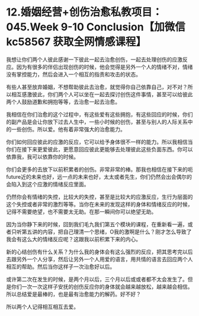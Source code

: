 # 12.婚姻经营+创伤治愈私教项目：045.Week 9-10 Conclusion【加微信 kc58567 获取全网情感课程】

我想让你们两个人彼此感谢一下彼此一起去治愈创伤，一起去处理创伤的应激反应。因为有很多的伴侣出现创伤的时候，他会觉得是另外一个人的情绪不对，情绪没有掌控能力，然后会进入一个相互的指责和攻击的状态。

有些人甚至放弃婚姻，不想帮助彼此去治愈，就觉得你自己依靠自己，对不对？所以相互感激彼此，你们两个人可以坐在一起去探讨创伤这件事情，甚至可以给彼此两个人鼓励道歉和拥抱等等，去治愈一起去治愈。

我相信在你们治愈的这个过程中，有这些爱有这些拥抱，有这些回应的时候，你们的副产品是会让你放下过去人生中，一些小时候的创伤，甚至与别人的人际关系中的一些创伤。所以爱。他有着非常强大的治愈能力。

你们如何回应彼此的应激的反应，它可以给予身体很不一样的能力。所以我相信当你们在接下来更爱彼此，更愿意回应彼此更能够去处理彼此这些负面东西。你可以依靠我，我可以依靠你的时候。

你们会更多的去放下以前积累者的创伤。非常非常的棒。那我也相信在接下来的呃 future近的未来也好，远一点的未来也好，太太或者先生，你们仍然会出会偶尔的会陷入到这个应激的情绪反应里面。

仍然你会有情绪的失控，比较大的失控，甚至是比较大的应激反应，生行为层面的这个失控或者非常的激烈等等。当你在未来的发现这样的身体和情绪反应的时候，记得不需要绝望，也不需要太无助。在那一瞬间你可以绝望无助。

因为当你静下来的时候，回到我们毛九我们第五个模块的课程，在重新看一遍，或者只听第五讲的内容，把自己理清一个思绪，O我的激啊是什么？刚才怎么导致了我会有这么大的情绪反应呢？这跟我以前积累下来的内心。

新的心结创伤有什么关系？为什么我的身体会有这么强烈的反应，把其思考完以后去跟另外一个人分享，然后让另外一个人用爱的语言，用共情的语言去回应两个人相互的帮助。然后当你这样子一次治愈好以后。

或许第二次在发生的时候，是两个月以后，三个月以后或或者都不太会发生了。但是你们一次一次这样子安抚的创伤反应你的身体就会越来越放松，越来越会相信。所以总结爱是最棒的，也是最有治愈能力的解药。好不好？

所以两个人记得相互相互去爱。